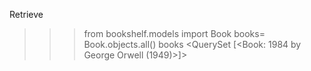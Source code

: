 Retrieve
>>> from bookshelf.models import Book
>>> books= Book.objects.all()
>>> books
<QuerySet [<Book: 1984 by George Orwell (1949)>]>

